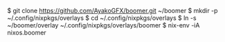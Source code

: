 $ git clone https://github.com/AyakoGFX/boomer.git ~/boomer
$ mkdir -p ~/.config/nixpkgs/overlays
$ cd ~/.config/nixpkgs/overlays
$ ln -s ~/boomer/overlay ~/.config/nixpkgs/overlays/boomer
$ nix-env -iA nixos.boomer
